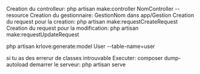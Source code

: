 Creation du controlleur: php artisan make:controller NomController --resource
Creation du gestionnaire: GestionNom dans app/Gestion
Creation du request pour la creation: php artisan make:requestCreateRequest
Creation du request pour la modification: php artisan make:requestUpdateRequest

php artisan krlove:generate:model User --table-name=user


si tu as des errerur de classes introuvable Executer: composer dump-autoload 
demarrer le serveur: php artisan serve
